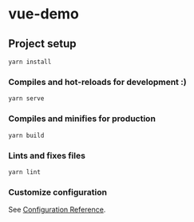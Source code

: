 # vue-demo

## Project setup
```
yarn install
```

### Compiles and hot-reloads for development :)
```
yarn serve
```

### Compiles and minifies for production
```
yarn build
```

### Lints and fixes files
```
yarn lint
```

### Customize configuration
See [Configuration Reference](https://cli.vuejs.org/config/).
